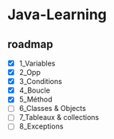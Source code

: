 # Java-Learning

## roadmap

- [x] 1_Variables
- [x] 2_Opp
- [x] 3_Conditions
- [x] 4_Boucle
- [x] 5_Méthod
- [ ] 6_Classes & Objects 
- [ ] 7_Tableaux & collections
- [ ] 8_Exceptions
